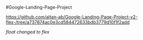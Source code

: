 #Google-Landing-Page-Project

https://github.com/altan-ab/Google-Landing-Page-Project-v2-flex-/tree/a737874ac0e3cd584472633bdb3779d10f1f2add

*float changed to flex*


